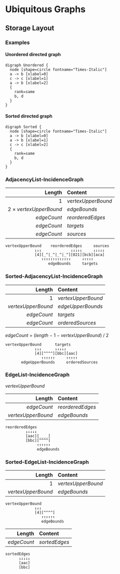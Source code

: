 # Ubiquitous Graphs

## Storage Layout

### Examples

#### Unordered directed graph

```plantuml
digraph Unordered {
  node [shape=circle fontname="Times-Italic"]
  a -> b [xlabel=0]
  c -> c [xlabel=1]
  a -> b [xlabel=2]
  {
    rank=same
    b, d
  }
}
```

#### Sorted directed graph

```plantuml
digraph Sorted {
  node [shape=circle fontname="Times-Italic"]
  a -> b [xlabel=0]
  a -> b [xlabel=1]
  c -> c [xlabel=2]
  {
    rank=same
    b, d
  }
}
```

### AdjacencyList-IncidenceGraph

|                 Length | Content            |
|-----------------------:|:-------------------|
|                      1 | _vertexUpperBound_ |
| 2 × _vertexUpperBound_ | _edgeBounds_       |
|            _edgeCount_ | _reorderedEdges_   |
|            _edgeCount_ | _targets_          |
|            _edgeCount_ | _sources_          |

```
vertexUpperBound    reorderedEdges     sources
             ↓↓↓             ↓↓↓↓↓     ↓↓↓↓↓
             [4][_^|_^|_^|_^][021][bcb][aca]
                ↑↑↑↑↑↑↑↑↑↑↑↑↑     ↑↑↑↑↑
                   edgeBounds     targets
```

### Sorted-AdjacencyList-IncidenceGraph

|             Length | Content            |
|-------------------:|:-------------------|
|                  1 | _vertexUpperBound_ |
| _vertexUpperBound_ | _edgeUpperBounds_  |
|        _edgeCount_ | _targets_          |
|        _edgeCount_ | _orderedSources_   |

_edgeCount_ = (_length_ − 1 − _vertexUpperBound_) / 2

```
vertexUpperBound      targets
             ↓↓↓      ↓↓↓↓↓
             [4][^^^^][bbc][aac]
                ↑↑↑↑↑↑     ↑↑↑↑↑
       edgeUpperBounds     orderedSources
```

### EdgeList-IncidenceGraph

_vertexUpperBound_

|             Length | Content          |
|-------------------:|:-----------------|
|        _edgeCount_ | _reorderedEdges_ |
| _vertexUpperBound_ | _edgeBounds_     |

```
reorderedEdges
         ↓↓↓↓↓
         [aac][____]
         [bbc][^^^^]
              ↑↑↑↑↑↑
              edgeBounds
```

### Sorted-EdgeList-IncidenceGraph

|             Length | Content            |
|-------------------:|:-------------------|
|                  1 | _vertexUpperBound_ |
| _vertexUpperBound_ | _edgeBounds_       |

```
vertexUpperBound
             ↓↓↓
             [4][^^^^]
                ↑↑↑↑↑↑
                edgeBounds
```

|        Length | Content          |
|--------------:|:-----------------|
|   _edgeCount_ | _sortedEdges_    |

```
sortedEdges
      ↓↓↓↓↓
      [aac]
      [bbc]
```
